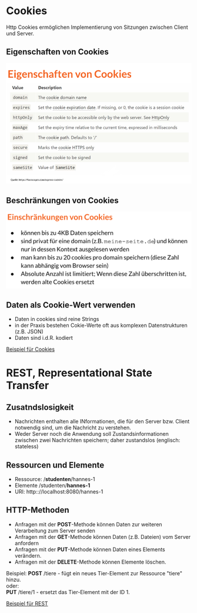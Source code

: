 # Cookies
Http Cookies ermöglichen Implementierung von Sitzungen zwischen Client und Server.  
## Eigenschaften von Cookies
![Eigenschaften von Cookies](/Vorlesung7/public/eigenschaften.png)  

## Beschränkungen von Cookies
![Beschränkungen von Cookies](/Vorlesung7/public/beschraenkungen.PNG)  

## Daten als Cookie-Wert verwenden
- Daten in cookies sind reine Strings  
- in der Praxis bestehen Cokie-Werte oft aus komplexen Datenstrukturen (z.B. JSON)  
- Daten sind i.d.R. kodiert  
  
[Beispiel für Cookies](/Vorlesung7/Beispiel1/index.js)  

# REST, Representational State Transfer
## Zusatndslosigkeit
- Nachrichten enthalten alle INformationen, die für den Server bzw. Client notwendig sind, um die Nachricht zu verstehen.  
- Weder Server noch die Anwendung soll Zustandsinformationen zwischen zwei Nachrichten speichern; daher zustandslos (englisch: stateless)  

## Ressourcen und Elemente
- Ressource: /**studenten**/hannes-1
- Elemente /studenten/**hannes-1**
- URI: http:://localhost:8080/hannes-1

## HTTP-Methoden
- Anfragen mit der **POST**-Methode können Daten zur weiteren Verarbeitung zum Server senden  
- Anfragen mit der **GET**-Methode können Daten (z.B. Dateien) vom Server anfordern  
- Anfragen mit der **PUT**-Methode können Daten eines Elements verändern.
- Anfragen mit der **DELETE**-Methode können Elemente löschen.

Beispiel:
**POST** /tiere - fügt ein neues Tier-Element zur Ressource "tiere" hinzu.  
oder:  
**PUT**  /tiere/1 - ersetzt das Tier-Element mit der ID 1.  

[Beispiel für REST](/Vorlesung7/Beispiel2/index.js)